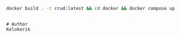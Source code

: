 

```bash
docker build . -t crud:latest && cd docker && docker compose up
```


```

# Author
Kelokerik